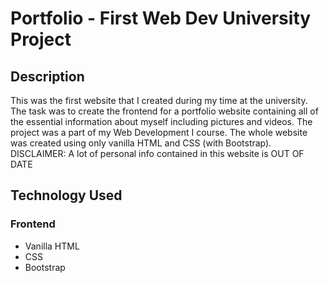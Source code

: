 # Portfolio - First Web Dev University Project

## Description
This was the first website that I created during my time at the university. The task was to create the frontend for a portfolio website containing all of the essential information about myself 
including pictures and videos. The project was a part of my Web Development I course. 
The whole website was created using only vanilla HTML and CSS (with Bootstrap). 
DISCLAIMER: A lot of personal info contained in this website is OUT OF DATE

## Technology Used
### Frontend
- Vanilla HTML
- CSS
- Bootstrap
